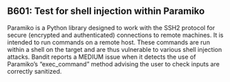 ## B601: Test for shell injection within Paramiko

Paramiko is a Python library designed to work with the SSH2 protocol for
secure (encrypted and authenticated) connections to remote machines. It
is intended to run commands on a remote host. These commands are run
within a shell on the target and are thus vulnerable to various shell
injection attacks. Bandit reports a MEDIUM issue when it detects the use
of Paramiko’s “exec\_command” method advising the user to check inputs
are correctly sanitized.
